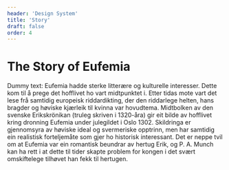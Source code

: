 ```yaml
---
header: 'Design System'
title: 'Story'
draft: false
order: 4
---
```


# The Story of Eufemia

Dummy text: Eufemia hadde sterke litterære og kulturelle interesser. Dette kom til å prege det hofflivet ho vart midtpunktet i. Etter tidas mote vart det lese frå samtidig europeisk riddardikting, der den riddarlege helten, hans bragder og høviske kjærleik til kvinna var hovudtema. Midtbolken av den svenske Erikskrönikan (truleg skriven i 1320-åra) gir eit bilde av hofflivet kring dronning Eufemia under julegildet i Oslo 1302. Skildringa er gjennomsyra av høviske ideal og svermeriske opptrinn, men har samtidig ein realistisk forteljemåte som gjer ho historisk interessant. Det er neppe tvil om at Eufemia var ein romantisk beundrar av hertug Erik, og P. A. Munch kan ha rett i at dette til tider skapte problem for kongen i det svært omskiftelege tilhøvet han fekk til hertugen.
